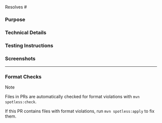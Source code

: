 <!-- Which issue does this PR address? E.g. "Resolves #123" -->
Resolves #

### Purpose
<!-- What is the purpose of this PR? -->

### Technical Details
<!-- Are there any key aspects of the implementation to highlight? -->

### Testing Instructions
<!-- How can the reviewer verify the functionality or fix introduced by this PR? Please provide steps. -->

### Screenshots
<!-- If this PR affects the UI, please include before/after screenshots demonstrating the change(s). -->

<!-- Attribution: External code is properly credited. -->

---

### Format Checks
<!-- If this PR contains files with format violations, run 'mvn spotless:apply' to fix them. -->

> [!NOTE]
> Files in PRs are automatically checked for format violations with `mvn spotless:check`.

If this PR contains files with format violations, run `mvn spotless:apply` to fix them.
